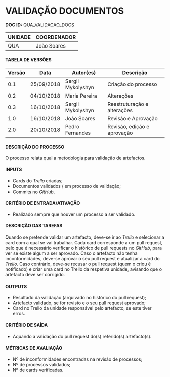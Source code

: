 # VALIDAÇÃO DOCUMENTOS

**DOC ID:** QUA_VALIDACAO_DOCS

| UNIDADE | COORDENADOR |
|---------|-------------|
|    QUA   | João Soares |

#### TABELA DE VERSÕES
| Versão | Data | Autor(es) | Descrição |
|-|-|-|-|
| 0.1 | 25/09/2018 | Sergii Mykolyshyn | Criação do processo |
| 0.2 | 04/10/2018 | Maria Pereira | Alterações |
| 0.3 | 16/10/2018 | Sergii Mykolyshyn | Reestruturação e alterações
|1.0|16/10/2018|João Soares|Revisão e Aprovação
|2.0|20/10/2018|Pedro Fernandes|Revisão, edição e aprovação

#### DESCRIÇÃO DO PROCESSO

O processo relata qual a metodologia para validação de artefactos.

#### INPUTS

* Cards do *Trello* criadas;
* Documentos validados / em processo de validação;
* Commits no *GitHub*.

#### CRITÉRIO DE ENTRADA/ATIVAÇÃO

* Realizado sempre que houver um processo a ser validado.

#### DESCRIÇÃO DAS TAREFAS

Quando se pretende validar um artefacto, deve-se ir ao *Trello* e selecionar a card com a qual se vai trabalhar. Cada card corresponde a um pull request, pelo que é necessário verificar o histórico de pull requests no *GitHub*, para ver se existe algum a ser aprovado. Caso o artefacto não tenha inconformidades, deve-se aprovar o seu pull request e atualizar a card do *Trello*. Caso contrário, deve-se recusar o pull request (quem o criou é notificado) e criar uma card no Trello da respetiva unidade, avisando que o artefacto deve ser corrigido.

#### OUTPUTS

* Resultado da validação (arquivado no histórico do pull request);
* Artefacto validado, se for revisto e o seu pull request aprovado;
* Card no Trello da unidade responsável pelo artefacto, se este tiver erros.

#### CRITÉRIO DE SAÍDA

* Aquando a validação do pull request do(s) referido(s) artefacto(s).

#### MÉTRICAS DE AVALIAÇÃO

* Nº de inconformidades encontradas na revisão de processos;
* Nº de processos validados;
* Nº de cards verificadas.
